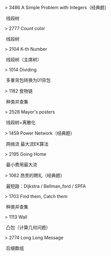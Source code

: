 \> 3486 A Simple Problem with Integers（经典题）

​	线段树

\> 2777 Count color

​	线段树

\> 2104 K-th Number

​	线段树（主席树）

\> 1014 Dividing

​	多重背包转换为01背包

\> 1182 食物链

​	种类并查集

\> 2528 Mayor's posters

​	线段树+离散化

\> 1459 Power Network（经典题）

​	网络流 最大流EK算法

\> 2195 Going Home

​	最小费用最大流

\> 1062 昂贵的聘礼（经典题）

​	最短路：Dijkstra / Bellman_ford / SPFA

\> 1703 Find them, Catch them

​	种类并查集

\> 1113 Wall

​	凸包（计算几何问题）

\> 2774 Long Long Message

​	后缀数组